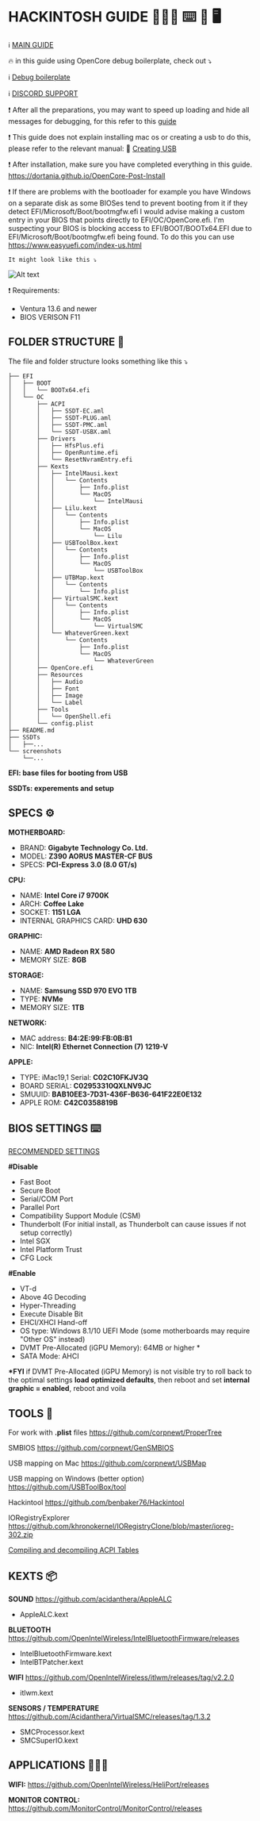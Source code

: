 <!-- @format -->

# HACKINTOSH GUIDE 👨🏻‍💻 ⌨️ 🍎 🖥️

ℹ️ [MAIN GUIDE](https://dortania.github.io/OpenCore-Install-Guide/prerequisites.html)

🔥 in this guide using OpenCore debug boilerplate, check out ⤵️

ℹ️ [Debug boilerplate](https://github.com/acidanthera/OpenCorePkg/releases/)

ℹ️ [DISCORD SUPPORT](https://discord.com/invite/2QYd7ZT)

❗️ After all the preparations, you may want to speed up loading and hide all messages for debugging, for this refer to this [guide](https://dortania.github.io/OpenCore-Post-Install/cosmetic/verbose.html#macos-decluttering)

❗️ This guide does not explain installing mac os or creating a usb to do this, please refer to the relevant manual:
💎 [Creating USB](https://dortania.github.io/OpenCore-Install-Guide/installer-guide/#creating-the-usb)

❗️ After installation, make sure you have completed everything in this guide.
https://dortania.github.io/OpenCore-Post-Install

❗️ If there are problems with the bootloader for example you have Windows on a separate disk as some BIOSes tend to prevent booting from it if they detect EFI/Microsoft/Boot/bootmgfw.efi I would advise making a custom entry in your BIOS that points directly to EFI/OC/OpenCore.efi. I'm suspecting your BIOS is blocking access to EFI/BOOT/BOOTx64.EFI due to EFI/Microsoft/Boot/bootmgfw.efi being found. To do this you can use
https://www.easyuefi.com/index-us.html

    It might look like this ⤵️

![Alt text](./screenshots/EasyUEFI.png)

❗️ Requirements:

- Ventura 13.6 and newer
- BIOS VERISON F11

## FOLDER STRUCTURE 📂

The file and folder structure looks something like this ⤵️

    ├── EFI
    │   ├── BOOT
    │   │   └── BOOTx64.efi
    │   └── OC
    │       ├── ACPI
    │       │   ├── SSDT-EC.aml
    │       │   ├── SSDT-PLUG.aml
    │       │   ├── SSDT-PMC.aml
    │       │   └── SSDT-USBX.aml
    │       ├── Drivers
    │       │   ├── HfsPlus.efi
    │       │   ├── OpenRuntime.efi
    │       │   └── ResetNvramEntry.efi
    │       ├── Kexts
    │       │   ├── IntelMausi.kext
    │       │   │   └── Contents
    │       │   │       ├── Info.plist
    │       │   │       └── MacOS
    │       │   │           └── IntelMausi
    │       │   ├── Lilu.kext
    │       │   │   └── Contents
    │       │   │       ├── Info.plist
    │       │   │       └── MacOS
    │       │   │           └── Lilu
    │       │   ├── USBToolBox.kext
    │       │   │   └── Contents
    │       │   │       ├── Info.plist
    │       │   │       └── MacOS
    │       │   │           └── USBToolBox
    │       │   ├── UTBMap.kext
    │       │   │   └── Contents
    │       │   │       └── Info.plist
    │       │   ├── VirtualSMC.kext
    │       │   │   └── Contents
    │       │   │       ├── Info.plist
    │       │   │       └── MacOS
    │       │   │           └── VirtualSMC
    │       │   └── WhateverGreen.kext
    │       │       └── Contents
    │       │           ├── Info.plist
    │       │           └── MacOS
    │       │               └── WhateverGreen
    │       ├── OpenCore.efi
    │       ├── Resources
    │       │   ├── Audio
    │       │   ├── Font
    │       │   ├── Image
    │       │   └── Label
    │       ├── Tools
    │       │   └── OpenShell.efi
    │       └── config.plist
    ├── README.md
    ├── SSDTs
    │   ├──...
    └── screenshots
        └──...

**EFI: base files for booting from USB**

**SSDTs: experements and setup**

## SPECS ⚙️

**MOTHERBOARD:**

- BRAND: **Gigabyte Technology Co. Ltd.**
- MODEL: **Z390 AORUS MASTER-CF BUS**
- SPECS: **PCI-Express 3.0 (8.0 GT/s)**

**CPU:**

- NAME: **Intel Core i7 9700K**
- ARCH: **Coffee Lake**
- SOCKET: **1151 LGA**
- INTERNAL GRAPHICS CARD: **UHD 630**

**GRAPHIC:**

- NAME: **AMD Radeon RX 580**
- MEMORY SIZE: **8GB**

**STORAGE:**

- NAME: **Samsung SSD 970 EVO 1TB**
- TYPE: **NVMe**
- MEMORY SIZE: **1TB**

**NETWORK:**

- MAC address: **B4:2E:99:FB:0B:B1**
- NIC: **Intel(R) Ethernet Connection (7) 1219-V**

**APPLE:**

- TYPE: iMac19,1 Serial: **C02C10FKJV3Q**
- BOARD SERIAL: **C02953310QXLNV9JC**
- SMUUID: **BAB10EE3-7D31-436F-B636-641F22E0E132**
- APPLE ROM: **C42C0358819B**

## BIOS SETTINGS ⌨️

[RECOMMENDED SETTINGS](https://dortania.github.io/OpenCore-Install-Guide/config.plist/coffee-lake.html#intel-bios-settings)

**#Disable**

- Fast Boot
- Secure Boot
- Serial/COM Port
- Parallel Port
- Compatibility Support Module (CSM)
- Thunderbolt (For initial install, as Thunderbolt can cause issues if not setup correctly)
- Intel SGX
- Intel Platform Trust
- CFG Lock

**#Enable**

- VT-d
- Above 4G Decoding
- Hyper-Threading
- Execute Disable Bit
- EHCI/XHCI Hand-off
- OS type: Windows 8.1/10 UEFI Mode (some motherboards may require "Other OS" instead)
- DVMT Pre-Allocated (iGPU Memory): 64MB or higher \*
- SATA Mode: AHCI

**\*FYI** if DVMT Pre-Allocated (iGPU Memory) is not visible try to roll back to the optimal settings **load optimized defaults**, then reboot and set **internal graphic = enabled**, reboot and voila

## TOOLS 🔧

For work with **.plist** files
https://github.com/corpnewt/ProperTree

SMBIOS
https://github.com/corpnewt/GenSMBIOS

USB mapping on Mac
https://github.com/corpnewt/USBMap

USB mapping on Windows (better option)
https://github.com/USBToolBox/tool

Hackintool
https://github.com/benbaker76/Hackintool

IORegistryExplorer
https://github.com/khronokernel/IORegistryClone/blob/master/ioreg-302.zip

[Compiling and decompiling ACPI Tables](https://dortania.github.io/Getting-Started-With-ACPI/Manual/compile.html#compiling-and-decompiling-acpi-tables)

## KEXTS 📦

**SOUND**
https://github.com/acidanthera/AppleALC

- AppleALC.kext

**BLUETOOTH**
https://github.com/OpenIntelWireless/IntelBluetoothFirmware/releases

- IntelBluetoothFirmware.kext
- IntelBTPatcher.kext

**WIFI**
https://github.com/OpenIntelWireless/itlwm/releases/tag/v2.2.0

- itlwm.kext

**SENSORS / TEMPERATURE**
https://github.com/Acidanthera/VirtualSMC/releases/tag/1.3.2

- SMCProcessor.kext
- SMCSuperIO.kext

## APPLICATIONS 👨🏻‍💻

**WIFI:** https://github.com/OpenIntelWireless/HeliPort/releases

**MONITOR CONTROL:** https://github.com/MonitorControl/MonitorControl/releases